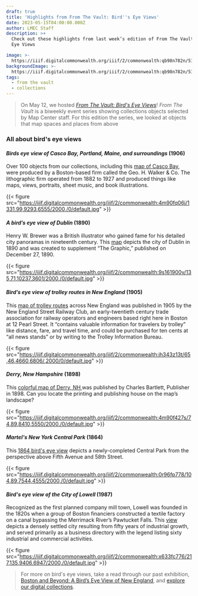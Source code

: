 ```yaml
---
draft: true
title: 'Highlights from From The Vault: Bird''s Eye Views'
date: 2023-05-15T04:00:00.000Z
author: LMEC Staff
description: >+
  Check out these highlights from last week’s edition of From The Vault: Bird's
  Eye Views

image: >-
  https://iiif.digitalcommonwealth.org/iiif/2/commonwealth:qb98n782n/519,665,6570,3694/1200,/0/default.jpg
backgroundImage: >-
  https://iiif.digitalcommonwealth.org/iiif/2/commonwealth:qb98n782n/519,665,6570,3694/1200,/0/default.jpg
tags:
  - from the vault
  - collections
---
```


> On May 12, we hosted *[From The Vault: Bird's Eye Views](https://www.leventhalmap.org/event/from-the-vault-collections-showing-bird-s-eye-views/)*! *From The Vault* is a biweekly event series showing collections objects selected by Map Center staff. For this edition the series, we looked at objects that map spaces and places from above

### All about bird's eye views 

#### *Birds eye view of Casco Bay, Portland, Maine, and surroundings* (1906)

Over 100 objects from our collections, including this [map of Casco Bay](https://collections.leventhalmap.org/search/commonwealth:r494vs43c), were produced by a Boston-based firm called the Geo. H. Walker & Co. The lithographic firm operated from 1882 to 1927 and produced things like maps, views, portraits, sheet music, and book illustrations.

{{< figure src="https://iiif.digitalcommonwealth.org/iiif/2/commonwealth:4m90fq06j/1331,99,9293,6555/2000,/0/default.jpg" >}}

#### *A bird’s eye view of Dublin* (1890)

Henry W. Brewer was a British illustrator who gained fame for his detailed city panoramas in nineteenth century. This [map](https://collections.leventhalmap.org/search/commonwealth:9s1618999) depicts the city of Dublin in 1890 and was created to supplement “The Graphic,” published on December 27, 1890.

{{< figure src="https://iiif.digitalcommonwealth.org/iiif/2/commonwealth:9s161900v/135,71,10237,3601/2000,/0/default.jpg" >}}

#### *Bird’s eye view of trolley routes in New England* (1905)

This [map of trolley routes](https://collections.leventhalmap.org/search/commonwealth:jh343z12j) across New England was published in 1905 by the New England Street Railway Club, an early-twentieth century trade association for railway operators and engineers based right here in Boston at 12 Pearl Street. It “contains valuable information for travelers by trolley” like distance, fare, and travel time, and could be purchased for ten cents at “all news stands” or by writing to the Trolley Information Bureau.

{{< figure src="https://iiif.digitalcommonwealth.org/iiif/2/commonwealth:jh343z13t/65,46,4660,6806/,2000/0/default.jpg" >}}

#### *Derry, New Hampshire* (1898)

This [colorful map of Derry, NH ](https://collections.leventhalmap.org/search/commonwealth:4m90f426h)was published by Charles Bartlett, Publisher in 1898. Can you locate the printing and publishing house on the map’s landscape?

{{< figure src="https://iiif.digitalcommonwealth.org/iiif/2/commonwealth:4m90f427s/74,89,8410,5550/2000,/0/default.jpg" >}}

#### *Martel's New York Central Park* (1864)

This [1864 bird's eye view](https://collections.leventhalmap.org/search/commonwealth:0r96fp760) depicts a newly-completed Central Park from the perspective above Fifth Avenue and 58th Street.

{{< figure src="https://iiif.digitalcommonwealth.org/iiif/2/commonwealth:0r96fp778/104,89,7544,4555/2000,/0/default.jpg" >}}

#### *Bird's eye view of the City of Lowell* (1987)

Recognized as the first planned company mill town, Lowell was founded in the 1820s when a group of Boston financiers constructed a textile factory on a canal bypassing the Merrimack River’s Pawtucket Falls. This [view](https://collections.leventhalmap.org/search/commonwealth:x633fc76x) depicts a densely settled city resulting from fifty years of industrial growth, and served primarily as a business directory with the legend listing sixty industrial and commercial activities.

{{< figure src="https://iiif.digitalcommonwealth.org/iiif/2/commonwealth:x633fc776/217,135,9406,6947/2000,/0/default.jpg" >}}

> For more on bird's eye views, take a read through our past exhibition, [Boston and Beyond: A Bird’s Eye View of New England](https://collections.leventhalmap.org/exhibits/16), and [explore our digital collections](https://collections.leventhalmap.org/search?utf8=%E2%9C%93\&q=bird%27s+eye). 

